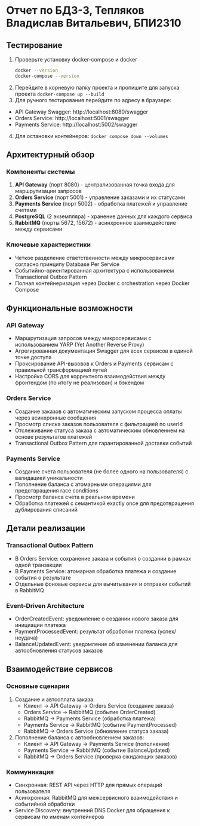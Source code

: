 # Отчет по БДЗ-3, Тепляков Владислав Витальевич, БПИ2310

## Тестирование
1. Проверьте установку docker-compose и docker
    ```bash
   docker --version
   docker-compose --version
   ```
2. Перейдите в корневую папку проекта и пропишите для запуска проекта `docker-compose up --build`
3. Для ручного тестирования перейдите по адресу в браузере:
- API Gateway Swagger: http://localhost:8080/swagger
- Orders Service: http://localhost:5001/swagger
- Payments Service: http://localhost:5002/swagger
4. Для остановки контейнеров: `docker compose down --volumes`

## Архитектурный обзор

### Компоненты системы
1. **API Gateway** (порт 8080) - централизованная точка входа для маршрутизации запросов
2. **Orders Service** (порт 5001) - управление заказами и их статусами
3. **Payments Service** (порт 5002) - обработка платежей и управление счетами
4. **PostgreSQL** (2 экземпляра) - хранение данных для каждого сервиса 
5. **RabbitMQ** (порты 5672, 15672) - асинхронное взаимодействие между сервисами

### Ключевые характеристики
- Четкое разделение ответственности между микросервисами согласно принципу Database Per Service 
- Событийно-ориентированная архитектура с использованием Transactional Outbox Pattern
- Полная контейнеризация через Docker с orchestration через Docker Compose

## Функциональные возможности

### API Gateway

- Маршрутизация запросов между микросервисами с использованием YARP (Yet Another Reverse Proxy)
- Агрегированная документация Swagger для всех сервисов в единой точке доступа
- Проксирование API-вызовов к Orders и Payments сервисам с правильной трансформацией путей 
- Настройка CORS для корректного взаимодействия между фронтендом (по итогу не реализован) и бэкендом

### Orders Service

- Создание заказов с автоматическим запуском процесса оплаты через асинхронные сообщения 
- Просмотр списка заказов пользователя с фильтрацией по userId 
- Отслеживание статуса заказа с автоматическим обновлением на основе результатов платежей 
- Transactional Outbox Pattern для гарантированной доставки событий

### Payments Service

- Создание счета пользователя (не более одного на пользователя) с валидацией уникальности 
- Пополнение баланса с атомарными операциями для предотвращения race conditions 
- Просмотр баланса счета в реальном времени 
- Обработка платежей с семантикой exactly once для предотвращения дублирования списаний 


## Детали реализации

### Transactional Outbox Pattern
- В Orders Service: сохранение заказа и события о создании в рамках одной транзакции 
- В Payments Service: атомарная обработка платежа и создание события о результате 
- Отдельные фоновые сервисы для вычитывания и отправки событий в RabbitMQ 

### Event-Driven Architecture

- OrderCreatedEvent: уведомление о создании нового заказа для инициации платежа 
- PaymentProcessedEvent: результат обработки платежа (успех/неудача) 
- BalanceUpdatedEvent: уведомление об изменении баланса для автообновления статусов заказов 

## Взаимодействие сервисов

### Основные сценарии
1. Создание и автооплата заказа:
    - Клиент → API Gateway → Orders Service (создание заказа)
    - Orders Service → RabbitMQ (событие OrderCreated)
    - RabbitMQ → Payments Service (обработка платежа)
    - Payments Service → RabbitMQ (событие PaymentProcessed)
    - RabbitMQ → Orders Service (обновление статуса заказа)
2. Пополнение баланса с автообновлением заказов:
    - Клиент → API Gateway → Payments Service (пополнение)
    - Payments Service → RabbitMQ (событие BalanceUpdated)
    - RabbitMQ → Orders Service (проверка ожидающих заказов)

### Коммуникация
- Синхронная: REST API через HTTP для прямых операций пользователя 
- Асинхронная: RabbitMQ для межсервисного взаимодействия и событийной обработки 
- Service Discovery: внутренний DNS Docker для обращения к сервисам по именам контейнеров 
